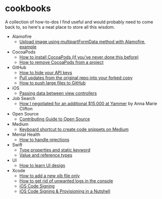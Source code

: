 # cookbooks
A collection of how-to-dos I find useful and would probably need to come back to, so here's a neat place to store all this wisdom.


- Alamofire 
  - [Upload image using multipartFormData method with Alamofire, example](https://github.com/Alamofire/Alamofire/issues/1892)
- CocoaPods  
  - [How to install CocoaPods (if you've never done this before)](https://medium.com/@AyunasCode/how-to-install-cocoapods-52c523f73a63)
  - [How to remove CocoaPods from a project](http://stackoverflow.com/a/34765245/5503769)
- GitHub
  - [How to hide your API keys](https://medium.com/@AyunasCode/how-to-hide-your-api-keys-367ef6589949#.deo9jtsae)
  - [Pull updates from the original repo into your forked copy](https://medium.com/@AyunasCode/pull-updates-from-the-original-repo-into-your-forked-copy-githelp-7c61d5256b7d)
  - [How to push large files to GitHub](https://medium.com/@AyunasCode/how-to-push-large-files-to-github-253d05cc6a09)
- iOS 
  - [Passing data between view controllers](https://matteomanferdini.com/how-ios-view-controllers-communicate-with-each-other/)
- Job Search 
  - [How I negotiated for an additional $15,000 at Yammer](https://medium.com/we-are-yammer/how-i-negotiated-for-an-additional-15-000-at-yammer-2d3c137623ec#.6n6cvkk0i) by Anna Marie Clifton
- Open Source 
  - [Contributing Guide to Open Source](https://medium.com/@AyunasCode/contributing-guide-to-open-source-31f94947fcde)
- Medium 
  - [Keyboard shortcut to create code snippets on Medium](https://medium.com/@AyunasCode/keyboard-shortcut-to-create-code-snippets-on-medium-88165526a9c9)
- Mental Health 
  - [How to handle rejections](https://medium.com/@AyunasCode/how-to-handle-rejections-3a26af4c7d30)
- Swift 
  - [Type properties and static keyword](https://medium.com/@AyunasCode/static-keyword-swift-98b06ebc7020)
  - [Value and reference types](https://medium.com/@AyunasCode/value-and-reference-types-a841362f10a1)
- UI
  - [How to learn UI design](https://medium.com/@AyunasCode/how-to-learn-ui-bc6f05738e4d)
- Xcode 
  - [How to add a new xib file only](https://medium.com/@AyunasCode/how-to-add-a-new-xib-file-only-5861571432b5#.6f4lehtud)
  - [How to get rid of unwanted logs in the console](https://medium.com/@mimicatcodes/how-to-get-rid-of-unwanted-logs-in-the-console-xcode-8-6c1909ed75d8#.oasl84z1d)
  - [iOS Code Signing](http://seventhsoulmountain.kripajay.com/2013/09/ios-code-sign-in-complete-walkthrough.html)
  - [iOS Code Signing & Provisioning in a Nutshell](https://medium.com/ios-os-x-development/ios-code-signing-provisioning-in-a-nutshell-d5b247760bef)
